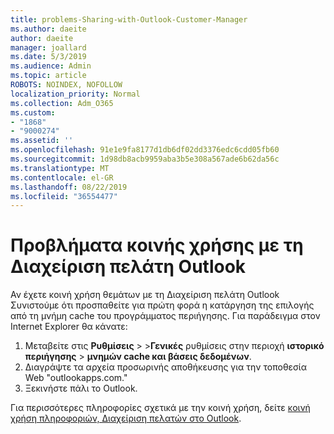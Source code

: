 ```yaml
---
title: problems-Sharing-with-Outlook-Customer-Manager
ms.author: daeite
author: daeite
manager: joallard
ms.date: 5/3/2019
ms.audience: Admin
ms.topic: article
ROBOTS: NOINDEX, NOFOLLOW
localization_priority: Normal
ms.collection: Adm_O365
ms.custom:
- "1868"
- "9000274"
ms.assetid: ''
ms.openlocfilehash: 91e1e9fa8177d1db6df02dd3376edc6cdd05fb60
ms.sourcegitcommit: 1d98db8acb9959aba3b5e308a567ade6b62da56c
ms.translationtype: MT
ms.contentlocale: el-GR
ms.lasthandoff: 08/22/2019
ms.locfileid: "36554477"
---
```

# <a name="problems-sharing-with-outlook-customer-manager"></a>Προβλήματα κοινής χρήσης με τη Διαχείριση πελάτη Outlook

Αν έχετε κοινή χρήση θεμάτων με τη Διαχείριση πελάτη Outlook Συνιστούμε ότι προσπαθείτε για πρώτη φορά η κατάργηση της επιλογής από τη μνήμη cache του προγράμματος περιήγησης. Για παράδειγμα στον Internet Explorer θα κάνατε:

1. Μεταβείτε στις **Ρυθμίσεις** > >**Γενικές** ρυθμίσεις στην περιοχή **ιστορικό περιήγησης** > **μνημών cache και βάσεις δεδομένων**.
2. Διαγράψτε τα αρχεία προσωρινής αποθήκευσης για την τοποθεσία Web "outlookapps.com."
3. Ξεκινήστε πάλι το Outlook.

Για περισσότερες πληροφορίες σχετικά με την κοινή χρήση, δείτε [κοινή χρήση πληροφοριών, Διαχείριση πελατών στο Outlook](https://support.office.com/article/4f26cc69-67da-4cd5-b344-02d1a4799310%20).